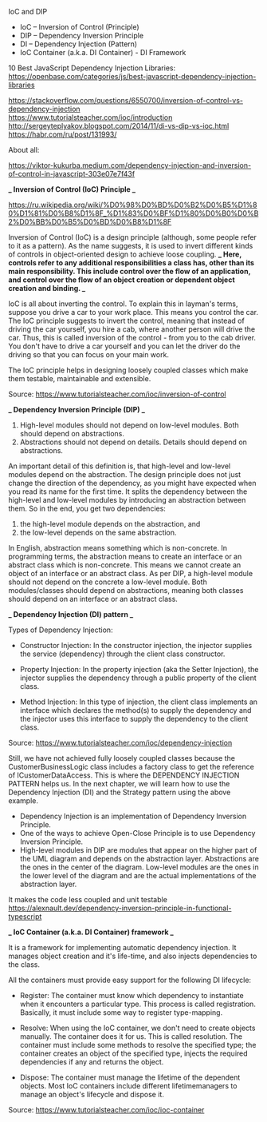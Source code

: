 IoC and DIP

- IoC – Inversion of Control (Principle)
- DIP – Dependency Inversion Principle
- DI – Dependency Injection (Pattern)
- IoC Container (a.k.a. DI Container) - DI Framework

10 Best JavaScript Dependency Injection Libraries:  
https://openbase.com/categories/js/best-javascript-dependency-injection-libraries

https://stackoverflow.com/questions/6550700/inversion-of-control-vs-dependency-injection  
https://www.tutorialsteacher.com/ioc/introduction  
http://sergeyteplyakov.blogspot.com/2014/11/di-vs-dip-vs-ioc.html  
https://habr.com/ru/post/131993/

About all:

https://viktor-kukurba.medium.com/dependency-injection-and-inversion-of-control-in-javascript-303e07e7f43f

**_ Inversion of Control (IoC) Principle _**

https://ru.wikipedia.org/wiki/%D0%98%D0%BD%D0%B2%D0%B5%D1%80%D1%81%D0%B8%D1%8F_%D1%83%D0%BF%D1%80%D0%B0%D0%B2%D0%BB%D0%B5%D0%BD%D0%B8%D1%8F

Inversion of Control (IoC) is a design principle (although, some people refer to it as a pattern). As the name suggests, it is used to invert different kinds of controls in object-oriented design to achieve loose coupling. **_ Here, controls refer to any additional responsibilities a class has, other than its main responsibility. This include control over the flow of an application, and control over the flow of an object creation or dependent object creation and binding. _**

IoC is all about inverting the control. To explain this in layman's terms, suppose you drive a car to your work place. This means you control the car. The IoC principle suggests to invert the control, meaning that instead of driving the car yourself, you hire a cab, where another person will drive the car. Thus, this is called inversion of the control - from you to the cab driver. You don't have to drive a car yourself and you can let the driver do the driving so that you can focus on your main work.

The IoC principle helps in designing loosely coupled classes which make them testable, maintainable and extensible.

Source: https://www.tutorialsteacher.com/ioc/inversion-of-control

**_ Dependency Inversion Principle (DIP) _**

1. High-level modules should not depend on low-level modules. Both should depend on abstractions.
2. Abstractions should not depend on details. Details should depend on abstractions.

An important detail of this definition is, that high-level and low-level modules depend on the abstraction. The design principle does not just change the direction of the dependency, as you might have expected when you read its name for the first time. It splits the dependency between the high-level and low-level modules by introducing an abstraction between them. So in the end, you get two dependencies:

1. the high-level module depends on the abstraction, and
2. the low-level depends on the same abstraction.

In English, abstraction means something which is non-concrete. In programming terms, the abstraction means to create an interface or an abstract class which is non-concrete. This means we cannot create an object of an interface or an abstract class. As per DIP, a high-level module should not depend on the concrete a low-level module. Both modules/classes should depend on abstractions, meaning both classes should depend on an interface or an abstract class.

**_ Dependency Injection (DI) pattern _**

Types of Dependency Injection:

- Constructor Injection: In the constructor injection, the injector supplies the service (dependency)
  through the client class constructor.

- Property Injection: In the property injection (aka the Setter Injection), the injector supplies the
  dependency through a public property of the client class.

- Method Injection: In this type of injection, the client class implements an interface which declares
  the method(s) to supply the dependency and the injector uses this interface to supply the dependency
  to the client class.

Source: https://www.tutorialsteacher.com/ioc/dependency-injection

Still, we have not achieved fully loosely coupled classes because the CustomerBusinessLogic class includes a factory class to get the reference of ICustomerDataAccess. This is where the DEPENDENCY INJECTION PATTERN helps us. In the next chapter, we will learn how to use the Dependency Injection (DI) and the Strategy pattern using the above example.

- Dependency Injection is an implementation of Dependency Inversion Principle.
- One of the ways to achieve Open-Close Principle is to use Dependency Inversion Principle.
- High-level modules in DIP are modules that appear on the higher part of the UML diagram and depends on the abstraction layer. Abstractions are the ones in the center of the diagram. Low-level modules are the ones in the lower level of the diagram and are the actual implementations of the abstraction layer.

It makes the code less coupled and unit testable
https://alexnault.dev/dependency-inversion-principle-in-functional-typescript

**_ IoC Container (a.k.a. DI Container) framework _**

It is a framework for implementing automatic dependency injection. It manages object creation and it's life-time, and also injects dependencies to the class.

All the containers must provide easy support for the following DI lifecycle:

- Register: The container must know which dependency to instantiate when it encounters a particular type.
  This process is called registration. Basically, it must include some way to register type-mapping.

- Resolve: When using the IoC container, we don't need to create objects manually. The container does it
  for us. This is called resolution. The container must include some methods to resolve the specified type; the container creates an object of the specified type, injects the required dependencies if any and returns the object.

- Dispose: The container must manage the lifetime of the dependent objects. Most IoC containers include
  different lifetimemanagers to manage an object's lifecycle and dispose it.

Source: https://www.tutorialsteacher.com/ioc/ioc-container
